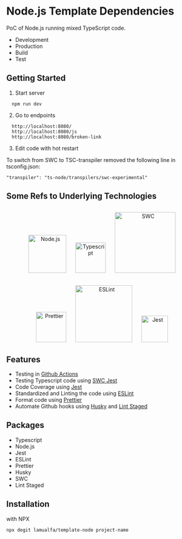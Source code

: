 # Node.js Template Dependencies

PoC of Node.js running mixed TypeScript code.

- Development
- Production
- Build
- Test

## Getting Started

1. Start server
```
  npm run dev
```
2. Go to endpoints
```
  http://localhost:8080/
  http://localhost:8080/js
  http://localhost:8080/broken-link
```
3. Edit code with hot restart

To switch from SWC to TSC-transpiler removed the following line in tsconfig.json:

```
"transpiler": "ts-node/transpilers/swc-experimental"
```

## Some Refs to Underlying Technologies

<p align="center" style="margin-top: 30px;">
  <img alt="Node.js" src="https://upload.wikimedia.org/wikipedia/commons/thumb/d/d9/Node.js_logo.svg/1280px-Node.js_logo.svg.png" width="100" style="margin-right: 10px;">
  <img alt="Typescript" src="https://cdn.worldvectorlogo.com/logos/typescript.svg" width="80" style="margin-left: 10px; margin-right: 10px;">
  <img alt="SWC" src="https://swc.rs/logo.png" width="160" style="margin-left: 10px;">
</p>

<p align="center" style="margin-top: 30px;">
  <img alt="Prettier" src="https://prettier.io/icon.png" width="80" style="margin-right: 10px;">
  <img alt="ESLint" src="https://res.cloudinary.com/practicaldev/image/fetch/s--dWcPMxnR--/c_imagga_scale,f_auto,fl_progressive,h_420,q_auto,w_1000/https://dev-to-uploads.s3.amazonaws.com/uploads/articles/hk083ugohb8gcuv8xt8t.png" width="150" style="margin-left: 10px; margin-right: 10px;">
  <img alt="Jest" src="https://seeklogo.com/images/J/jest-logo-F9901EBBF7-seeklogo.com.png" width="70" style="margin-left: 10px;">
</p>

## Features

- Testing in [Github Actions](https://github.com/features/actions)
- Testing Typescript code using [SWC Jest](https://github.com/Brooooooklyn/swc-node/tree/master/packages/jest)
- Code Coverage using [Jest](https://jestjs.io/)
- Standardized and Linting the code using [ESLint](https://eslint.org/)
- Format code using [Prettier](https://prettier.io/)
- Automate Github hooks using [Husky](https://github.com/typicode/husky) and [Lint Staged](https://github.com/okonet/lint-staged)

## Packages

- Typescript
- Node.js
- Jest
- ESLint
- Prettier
- Husky
- SWC
- Lint Staged

## Installation

with NPX

```
npx degit lamualfa/template-node project-name
```
